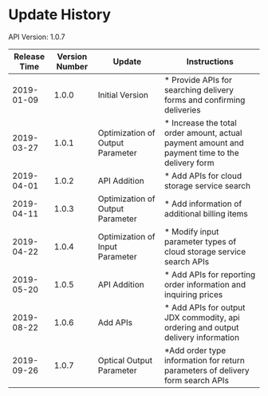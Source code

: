 # Update History #
API Version: 1.0.7

|Release Time|Version Number|Update|Instructions|
|---|---|---|---|
|2019-01-09|1.0.0|Initial Version|* Provide APIs for searching delivery forms and confirming deliveries|
|2019-03-27|1.0.1|Optimization of Output Parameter|* Increase the total order amount, actual payment amount and payment time to the delivery form|
|2019-04-01|1.0.2|API Addition|* Add APIs for cloud storage service search|
|2019-04-11|1.0.3|Optimization of Output Parameter|* Add information of additional billing items|
|2019-04-22|1.0.4|Optimization of Input Parameter|* Modify input parameter types of cloud storage service search APIs|
|2019-05-20|1.0.5|API Addition|* Add APIs for reporting order information and inquiring prices|
|2019-08-22|1.0.6|Add APIs|* Add APIs for output JDX commodity, api ordering and output delivery information|
|2019-09-26|1.0.7|Optical Output Parameter|*Add order type information for return parameters of delivery form search APIs|
